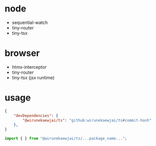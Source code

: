 # node
- sequential-watch
- tiny-router
- tiny-tsx

# browser
- htmx-interceptor
- tiny-router
- tiny-tsx (jsx runtime)

# usage

```json
{
    "devDependencies": {
        "@wirunekaewjai/ts": "github:wirunekaewjai/ts#commit-hash"
    },
}
```

```ts
import { } from "@wirunekaewjai/ts/...package_name...";
```
